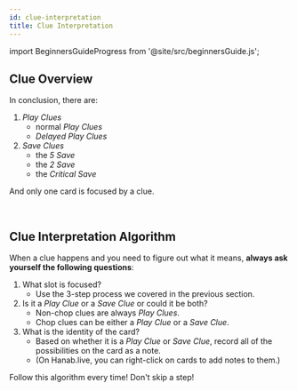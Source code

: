 ```yaml
---
id: clue-interpretation
title: Clue Interpretation
---
```


import BeginnersGuideProgress from '@site/src/beginnersGuide.js';

<BeginnersGuideProgress id="clue-interpretation" />

## Clue Overview

In conclusion, there are:

<!-- lint disable list-item-content-indent -->

1. *Play Clues*
    - normal *Play Clues*
    - *Delayed Play Clues*
1. *Save Clues*
    - the *5 Save*
    - the *2 Save*
    - the *Critical Save*

<!-- lint enable list-item-content-indent -->

And only one card is focused by a clue.

<br />

## Clue Interpretation Algorithm

When a clue happens and you need to figure out what it means, **always ask yourself the following questions**:

<!-- lint disable list-item-content-indent -->

1. What slot is focused?
    - Use the 3-step process we covered in the previous section.
1. Is it a *Play Clue* or a *Save Clue* or could it be both?
    - Non-chop clues are always *Play Clues*.
    - Chop clues can be either a *Play Clue* or a *Save Clue*.
1. What is the identity of the card?
    - Based on whether it is a *Play Clue* or *Save Clue*, record all of the possibilities on the card as a note.
    - (On Hanab.live, you can right-click on cards to add notes to them.)

<!-- lint enable list-item-content-indent -->

Follow this algorithm every time! Don't skip a step!
